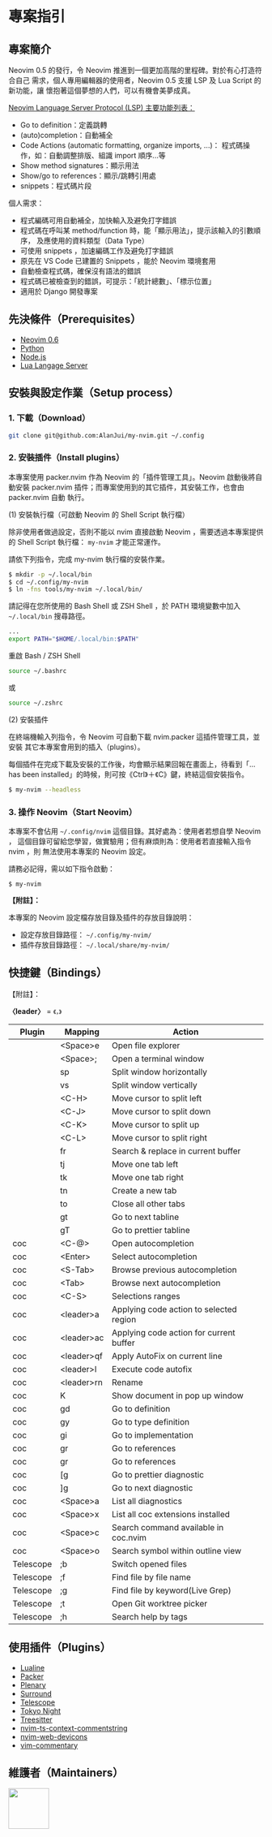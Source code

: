 # 專案指引

## 專案簡介

Neovim 0.5 的發行，令 Neovim 推進到一個更加高階的里程碑。對於有心打造符合自己
需求，個人專用編輯器的使用者，Neovim 0.5 支援 LSP 及 Lua Script 的新功能，讓
懷抱著這個夢想的人們，可以有機會美夢成真。

[Neovim Language Server Protocol (LSP) 主要功能列表：](https://neovim.io/doc/lsp/)

 - Go to definition：定義跳轉
 - (auto)completion：自動補全
 - Code Actions (automatic formatting, organize imports, ...)：
	 程式碼操作，如：自動調整排版、組識 import 順序...等
 - Show method signatures：顯示用法
 - Show/go to references：顯示/跳轉引用處
 - snippets：程式碼片段

個人需求：

 - 程式編碼可用自動補全，加快輸入及避免打字錯誤
 - 程式碼在呼叫某 method/function 時，能「顯示用法」，提示該輸入的引數順序，
	 及應使用的資料類型（Data Type）
 - 可使用 snippets ，加速編碼工作及避免打字錯誤
 - 原先在 VS Code 已建置的 Snippets ，能於 Neovim 環境套用
 - 自動檢查程式碼，確保沒有語法的錯誤
 - 程式碼已被檢查到的錯誤，可提示：「統計總數」、「標示位置」
 - 適用於 Django 開發專案

## 先決條件（Prerequisites）

- [Neovim 0.6](https://alanjui.github.io/my-dev-env/nvim/#%E5%AE%89%E8%A3%9D%E8%88%87%E6%93%8D%E4%BD%9C)
- [Python](https://alanjui.github.io/my-docs/python.html#install-python-tools)
- [Node.js](https://alanjui.github.io/my-docs/nodejs.html#%E5%AE%89%E8%A3%9D%E8%88%87%E8%A8%AD%E5%AE%9A)
- [Lua Langage Server](https://alanjui.github.io/my-docs/lua.html#install-lua-support-for-vim-neovim)


## 安裝與設定作業（Setup process）

### 1. 下載（Download）

```sh
git clone git@github.com:AlanJui/my-nvim.git ~/.config
```

### 2. 安裝插件（Install plugins）

本專案使用 packer.nvim 作為 Neovim 的「插件管理工具」。Neovim 啟動後將自動安裝
packer.nvim 插件；而專案使用到的其它插件，其安裝工作，也會由 packer.nvim 自動
執行。

(1) 安裝執行檔（可啟動 Neovim 的 Shell Script 執行檔）

除非使用者做過設定，否則不能以 nvim 直接啟動 Neovim ，需要透過本專案提供的
Shell Script 執行檔： `my-nvim` 才能正常運作。

請依下列指令，完成 my-nvim 執行檔的安裝作業。

```sh
$ mkdir -p ~/.local/bin
$ cd ~/.config/my-nvim
$ ln -fns tools/my-nvim ~/.local/bin/
```

請記得在您所使用的 Bash Shell 或 ZSH Shell ，於 PATH 環境變數中加入
`~/.local/bin` 搜尋路徑。

```sh
...
export PATH="$HOME/.local/bin:$PATH"
```

重啟 Bash / ZSH Shell

```sh
source ~/.bashrc
```

或

```sh
source ~/.zshrc
```

(2) 安裝插件

在終端機輸入列指令，令 Neovim 可自動下載 nvim.packer 這插件管理工具，並安裝
其它本專案會用到的插入（plugins）。

每個插件在完成下載及安裝的工作後，均會顯示結果回報在畫面上，待看到「... has been
installed」的時候，則可按《Ctrl》＋《C》鍵，終結這個安裝指令。

```sh
$ my-nvim --headless
```

### 3. 操作 Neovim（Start Neovim）

本專案不會佔用 `~/.config/nvim` 這個目錄。其好處為：使用者若想自學 Neovim ，
這個目錄可留給您學習，做實驗用；但有麻煩則為：使用者若直接輸入指令 nvim ，則
無法使用本專案的 Neovim 設定。

請務必記得，需以如下指令啟動：

```
$ my-nvim
```

**【附註】：**

本專案的 Neovim 設定檔存放目錄及插件的存放目錄說明：

 - 設定存放目錄路徑： `~/.config/my-nvim/`
 - 插件存放目錄路徑： `~/.local/share/my-nvim/`

## 快捷鍵（Bindings）

【附註】：

**〈leader〉** = `《，》`

| Plugin    | Mapping      | Action                                  |
| --------- | ------------ | --------------------------------------- |
|           | \<Space\>e   | Open file explorer                      |
|           | \<Space\>;   | Open a terminal window                  |
|           | sp           | Split window horizontally               |
|           | vs           | Split window vertically                 |
|           | \<C-H\>      | Move cursor to split left               |
|           | \<C-J\>      | Move cursor to split down               |
|           | \<C-K\>      | Move cursor to split up                 |
|           | \<C-L\>      | Move cursor to split right              |
|           | fr           | Search & replace in current buffer      |
|           | tj           | Move one tab left                       |
|           | tk           | Move one tab right                      |
|           | tn           | Create a new tab                        |
|           | to           | Close all other tabs                    |
|           | gt           | Go to next tabline                      |
|           | gT           | Go to prettier tabline                  |
| coc       | \<C-@\>      | Open autocompletion                     |
| coc       | \<Enter\>    | Select autocompletion                   |
| coc       | \<S-Tab\>    | Browse previous autocompletion          |
| coc       | \<Tab\>      | Browse next autocompletion              |
| coc       | \<C-S\>      | Selections ranges                       |
| coc       | \<leader\>a  | Applying code action to selected region |
| coc       | \<leader\>ac | Applying code action for current buffer |
| coc       | \<leader\>qf | Apply AutoFix on current line           |
| coc       | \<leader\>l  | Execute code autofix                    |
| coc       | \<leader\>rn | Rename                                  |
| coc       | K            | Show document in pop up window          |
| coc       | gd           | Go to definition                        |
| coc       | gy           | Go to type definition                   |
| coc       | gi           | Go to implementation                    |
| coc       | gr           | Go to references                        |
| coc       | gr           | Go to references                        |
| coc       | [g           | Go to prettier diagnostic               |
| coc       | ]g           | Go to next diagnostic                   |
| coc       | \<Space\>a   | List all diagnostics                    |
| coc       | \<Space\>x   | List all coc extensions installed       |
| coc       | \<Space\>c   | Search command available in coc.nvim    |
| coc       | \<Space\>o   | Search symbol within outline view       |
| Telescope | ;b           | Switch opened files                     |
| Telescope | ;f           | Find file by file name                  |
| Telescope | ;g           | Find file by keyword(Live Grep)         |
| Telescope | ;t           | Open Git worktree picker                |
| Telescope | ;h           | Search help by tags                     |

## 使用插件（Plugins）

- [Lualine](https://github.com/nvim-lualine/lualine.nvim)
- [Packer](https://github.com/wbthomason/packer.nvim)
- [Plenary](https://github.com/nvim-lua/plenary.nvim)
- [Surround](https://github.com/blackCauldron7/surround.nvim)
- [Telescope](https://github.com/nvim-telescope/telescope.nvim)
- [Tokyo Night](https://github.com/folke/tokyonight.nvim)
- [Treesitter](https://github.com/nvim-treesitter/nvim-treesitter)
- [nvim-ts-context-commentstring](https://github.com/JoosepAlviste/nvim-ts-context-commentstring)
- [nvim-web-devicons](https://github.com/kyazdani42/nvim-web-devicons)
- [vim-commentary](https://github.com/tpope/vim-commentary/)

## 維護者（Maintainers）

<a href="https://github.com/albingroen">
  <img src="https://avatars.githubusercontent.com/u/2138279?v=4" width="80" height="80" />
</a>
